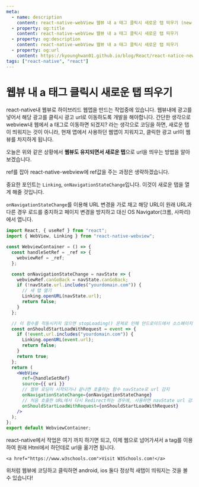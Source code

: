 ```yaml
---
meta:
  - name: description
    content: react-native-webView 웹뷰 내 a 태그 클릭시 새로운 탭 띄우기 (new tab)
  - property: og:title
    content: react-native-webView 웹뷰 내 a 태그 클릭시 새로운 탭 띄우기
  - property: og:description
    content: react-native-webView 웹뷰 내 a 태그 클릭시 새로운 탭 띄우기
  - property: og:url
    content: https://kyounghwan01.github.io/blog/React/react-natice-new-tab/
tags: ["react-native", "react"]
---
```


# 웹뷰 내 a 태그 클릭시 새로운 탭 띄우기

react-native내 웹뷰로 하이브리드 웹앱을 만드는 작업중에 있습니다.
웹뷰내에 광고를 넣어서 해당 광고를 클릭시 광고 url로 이동하도록 개발을 해야합니다.
간단한 생각으로 webview내 웹에서 a 태그로 이동하면 되겠지? 라는 생각으로 코딩을 하면, 새로운 탭이 띄워지는 것이 아니라, 현재 앱에서 사용하던 웹앱이 지워지고, 클릭한 광고 url이 웹뷰를 차지하게 됩니다.

오늘은 위와 같은 상황에서 **웹뷰도 유지되면서 새로운 탭**으로 url을 띄우는 방법을 알아보겠습니다.

ref를 잡아 react-native-webview에 ref값을 주는 과정은 생략하겠습니다.

중요한 포인트는 `Linking`, `onNavigationStateChange`입니다. 이것이 새로운 탭을 열게 해줄 것입니다.

`onNavigationStateChange`를 이용해 URL 변경을 가로 채고 해당 URL이 원래 URL과 다른 경우 로드를 중지하고 페이지 변경을 방지하고 대신 OS Navigator(크롬, 사파리)에서 엽니다.

```jsx
import React, { useRef } from "react";
import { WebView, Linking } from "react-native-webview";

const WebviewContainer = () => {
  const handleSetRef = _ref => {
    webviewRef = _ref;
  };

  const onNavigationStateChange = navState => {
    webviewRef.canGoBack = navState.canGoBack;
    if (!navState.url.includes("yourdomain.com")) {
      // 새 탭 열기
      Linking.openURL(navState.url);
      return false;
    }
  };

  // 이 함수를 작동시키지 않으면 stopLoading() 문제로 인해 안드로이드에서 소스페이지의 다른 링크를 탭할 수 없습니다. 그래서 stopLoading를 방지하기 위해 아래 함수를 실행합니다.
  const onShouldStartLoadWithRequest = event => {
    if (!event.url.includes("yourdomain.com")) {
      Linking.openURL(event.url);
      return false;
    }
    return true;
  };
  return (
    <WebView
      ref={handleSetRef}
      source={{ uri }}
      // 웹뷰 로딩이 시작되거나 끝나면 호출하는 함수 navState로 url 감지
      onNavigationStateChange={onNavigationStateChange}
      // 처음 호출한 URL에서 다시 Redirect하는 경우에, 사용하면 navState url 감지
      onShouldStartLoadWithRequest={onShouldStartLoadWithRequest}
    />
  );
};
export default WebviewContainer;
```

react-native에서 작업은 여기 까지 하기면 되고, 이제 웹으로 넘어가셔서 a tag를 이용하여 원래 Html에서 하던데로 url을 옮기면 됩니다.

`<a href="https://www.w3schools.com">Visit W3Schools.com!</a>`

위처럼 웹뷰에 코딩하고 클릭하면 android, ios 둘다 정상적 새탭이 띄워지는 것을 볼 수 있습니다!

<TagLinks />

<Disqus />
